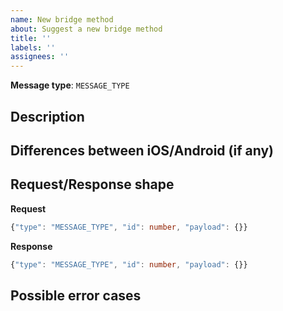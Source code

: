 ```yaml
---
name: New bridge method
about: Suggest a new bridge method
title: ''
labels: ''
assignees: ''
---
```


**Message type**: `MESSAGE_TYPE`

## Description

## Differences between iOS/Android (if any)

## Request/Response shape

**Request**

```ts
{"type": "MESSAGE_TYPE", "id": number, "payload": {}}
```

**Response**

```ts
{"type": "MESSAGE_TYPE", "id": number, "payload": {}}
```

## Possible error cases
